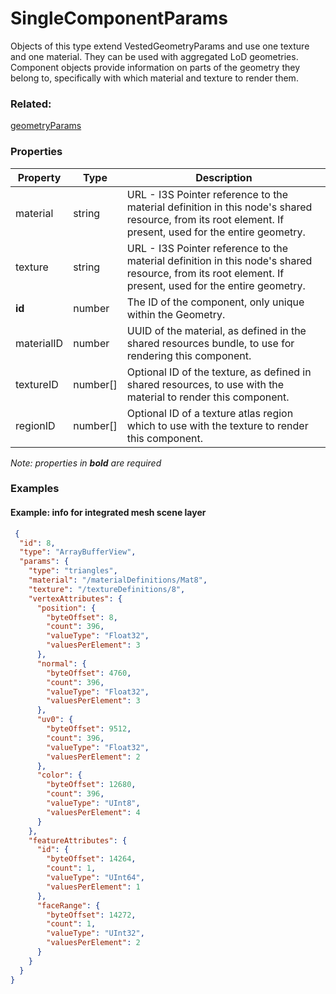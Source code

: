 # SingleComponentParams

Objects of this type extend VestedGeometryParams and use one texture and one material. They can be used with aggregated LoD geometries. Component objects provide information on parts of the geometry they belong to, specifically with which material and texture to render them.

### Related:

[geometryParams](geometryParams.md)
### Properties

| Property | Type | Description |
| --- | --- | --- |
| material | string | URL - I3S Pointer reference to the material definition in this node's shared resource, from its root element. If present, used for the entire geometry. |
| texture | string | URL - I3S Pointer reference to the material definition in this node's shared resource, from its root element. If present, used for the entire geometry. |
| **id** | number | The ID of the component, only unique within the Geometry. |
| materialID | number | UUID of the material, as defined in the shared resources bundle, to use for rendering this component. |
| textureID | number[] | Optional ID of the texture, as defined in shared resources, to use with the material to render this component. |
| regionID | number[] | Optional ID of a texture atlas region which to use with the texture to render this component. |

*Note: properties in **bold** are required*

### Examples 

#### Example:  info for integrated mesh scene layer 

```json
 {
  "id": 8,
  "type": "ArrayBufferView",
  "params": {
    "type": "triangles",
    "material": "/materialDefinitions/Mat8",
    "texture": "/textureDefinitions/8",
    "vertexAttributes": {
      "position": {
        "byteOffset": 8,
        "count": 396,
        "valueType": "Float32",
        "valuesPerElement": 3
      },
      "normal": {
        "byteOffset": 4760,
        "count": 396,
        "valueType": "Float32",
        "valuesPerElement": 3
      },
      "uv0": {
        "byteOffset": 9512,
        "count": 396,
        "valueType": "Float32",
        "valuesPerElement": 2
      },
      "color": {
        "byteOffset": 12680,
        "count": 396,
        "valueType": "UInt8",
        "valuesPerElement": 4
      }
    },
    "featureAttributes": {
      "id": {
        "byteOffset": 14264,
        "count": 1,
        "valueType": "UInt64",
        "valuesPerElement": 1
      },
      "faceRange": {
        "byteOffset": 14272,
        "count": 1,
        "valueType": "UInt32",
        "valuesPerElement": 2
      }
    }
  }
} 
```

